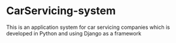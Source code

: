 # CarServicing-system
This is an application system for car servicing companies which is developed in Python and using Django as a framework
